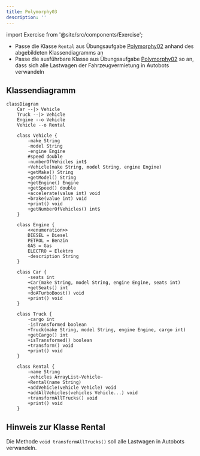 ```yaml
---
title: Polymorphy03
description: ''
---
```


import Exercise from '@site/src/components/Exercise';

- Passe die Klasse `Rental` aus Übungsaufgabe
  [Polymorphy02](polymorphy02.md) anhand des abgebildeten Klassendiagramms an
- Passe die ausführbare Klasse aus Übungsaufgabe
  [Polymorphy02](polymorphy02.md) so an, dass sich alle Lastwagen der
  Fahrzeugvermietung in Autobots verwandeln

## Klassendiagramm
```mermaid
classDiagram
    Car --|> Vehicle
    Truck --|> Vehicle
    Engine --o Vehicle
    Vehicle --o Rental

    class Vehicle {
        -make String
        -model String
        -engine Engine
        #speed double
        -numberOfVehicles int$
        +Vehicle(make String, model String, engine Engine)
        +getMake() String
        +getModel() String
        +getEngine() Engine
        +getSpeed() double
        +accelerate(value int) void
        +brake(value int) void
        +print() void
        +getNumberOfVehicles() int$
    }

    class Engine {
        <<enumeration>>
        DIESEL = Diesel
        PETROL = Benzin
        GAS = Gas
        ELECTRO = Elektro
        -description String
    }

    class Car {
        -seats int
        +Car(make String, model String, engine Engine, seats int)
        +getSeats() int
        +doATurboBoost() void
        +print() void
    }

    class Truck {
        -cargo int
        -isTransformed boolean
        +Truck(make String, model String, engine Engine, cargo int)
        +getCargo() int
        +isTransformed() boolean
        +transform() void
        +print() void
    }

    class Rental {
        -name String
        -vehicles ArrayList~Vehicle~
        +Rental(name String)
        +addVehicle(vehicle Vehicle) void
        +addAllVehicles(vehicles Vehicle...) void
        +transformAllTrucks() void
        +print() void
    }
```

## Hinweis zur Klasse Rental
Die Methode `void transformAllTrucks()` soll alle Lastwagen in Autobots
verwandeln.

<Exercise pullRequest="43" branchSuffix="polymorphy/03" />
